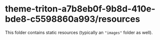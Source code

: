 # theme-triton-a7b8eb0f-9b8d-410e-bde8-c5598860a993/resources

This folder contains static resources (typically an `"images"` folder as well).
